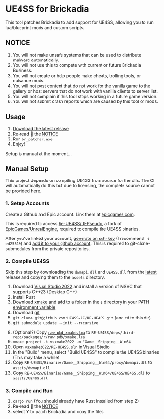 # UE4SS for Brickadia

This tool patches Brickadia to add support for UE4SS, allowing you to run lua/blueprint mods and custom scripts.

## NOTICE

1. You will not make unsafe systems that can be used to distribute malware automatically.
2. You will not use this to compete with current or future Brickadia Business.
3. You will not create or help people make cheats, trolling tools, or nuisance mods.
4. You will not post content that do not work for the vanilla game to the gallery or host servers that do not work with vanilla clients to server list.
5. You will not complain if this tool stops working in a future game version.
6. You will not submit crash reports which are caused by this tool or mods.

## Usage

1. [Download the latest release](https://github.com/brickadia-community/br-lua-patcher/releases)
2. Re-read 👀 the [NOTICE](#notice)
3. Run `br_patcher.exe`
4. Enjoy!

Setup is manual at the moment...

## Manual Setup

This project depends on compiling UE4SS from source for the dlls. The CI will automatically do this but due to licensing, the complete source cannot be provided here.

### 1. Setup Accounts

Create a Github and Epic account. Link them at [epicgames.com](https://www.epicgames.com/account/connections).

This is required to access [Re-UE4SS/UEPseudo](https://github.com/Re-UE4SS/UEPseudo/), a fork of [EpicGames/UnrealEngine](https://github.com/EpicGames/UnrealEngine), required to compile the UE4SS binaries.

After you've linked your account, [generate an ssh-key](https://www.ssh.com/academy/ssh/keygen) (I recommend `-t ed25519`) and [add it to your github account](https://github.com/settings/keys). This is required to git-clone-submodules from the private repositories.

### 2. Compile UE4SS

Skip this step by downloading the `dwmapi.dll` and `UE4SS.dll` from the [latest release](https://github.com/brickadia-community/br-lua-patcher/releases) and copying them to the `assets` directory.

1. Download [Visual Studio 2022](https://visualstudio.microsoft.com/vs/) and install a version of MSVC that supports C++23 (Desktop C++)
2. Install [Rust](https://www.rust-lang.org/tools/install)
3. Download [xmake](https://xmake.io/guide/quick-start.html#windows) and add to a folder in the a directory in your PATH [environment variable](https://www.howtogeek.com/787217/how-to-edit-environment-variables-on-windows-10-or-11/)
4. Download [git](https://git-scm.com/downloads/win)
5. `git clone git@github.com:UE4SS-RE/RE-UE4SS.git` (and `cd` to this dir)
7. `git submodule update --init --recursive`
<!-- This is supposed to work too -->
<!-- `xmake f -m "Game__Shipping__Win64" -y` -->
<!-- `xmake build` -->
8. (Optional?) Copy [`raw_pbd_xmake.lua`](./raw_pdb_xmake.lua) to `RE-UE4SS/deps/third-repo/packages/r/raw_pdb/xmake.lua`
9. `xmake project -k vsxmake2022 -m "Game__Shipping__Win64`
10. Open `vsxmake2022/RE-UE4SS.sln` in Visual Studio
11. In the "Build" menu, select "Build UE4SS" to compile the UE4SS binaries (This may take a while)
12. Copy `RE-UE4SS/Binaries/Game__Shipping__Win64/proxy/dwmapi.dll` to `assets/dwmapi.dll`
13. Copy `RE-UE4SS/Binaries/Game__Shipping__Win64/UE4SS/UE4SS.dll` to `assets/UE4SS.dll`

### 3. Compile and Run

1. `cargo run` (You should already have Rust installed from step 2)
2. Re-read 👀 the [NOTICE](#notice)
3. select Y to patch Brickadia and copy the files